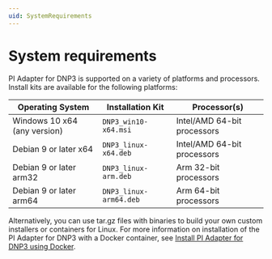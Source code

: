 ```yaml
---
uid: SystemRequirements
---
```


# System requirements

PI Adapter for DNP3 is supported on a variety of platforms and processors. Install kits are available for the following platforms:

| Operating System | Installation Kit | Processor(s) |
|-------------------|----------------------------------|-------------|
| Windows 10 x64 (any version)  | `DNP3_win10-x64.msi`     | Intel/AMD 64-bit processors |
| Debian 9 or later x64 | `DNP3_linux-x64.deb`     | Intel/AMD 64-bit processors |
| Debian 9 or later arm32 | `DNP3_linux-arm.deb`  | Arm 32-bit processors |
| Debian 9 or later arm64 | `DNP3_linux-arm64.deb`  | Arm 64-bit processors |

Alternatively, you can use tar.gz files with binaries to build your own custom installers or containers for Linux. For more information on installation of the PI Adapter for DNP3 with a Docker container, see [Install PI Adapter for DNP3 using Docker](xref:InstallPIAdapterForDNP3UsingDocker).
